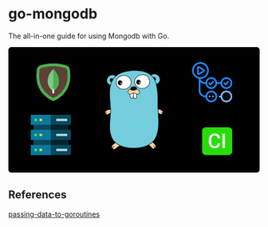 # go-mongodb
The all-in-one guide for using Mongodb with Go.

<img src=".github/assets/gomongodbBanner.png">

## References
[passing-data-to-goroutines](https://stackoverflow.com/questions/40326723/go-vet-range-variable-captured-by-func-literal-when-using-go-routine-inside-of-f)